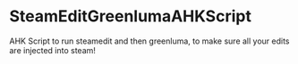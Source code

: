 # SteamEditGreenlumaAHKScript
AHK Script to run steamedit and then greenluma, to make sure all your edits are injected into steam!
